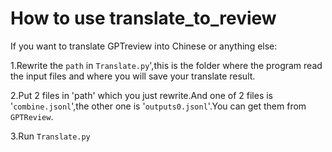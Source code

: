 # How to use translate_to_review  

If you want to translate GPTreview into Chinese or anything else:    

  
1.Rewrite the ``path`` in `Translate.py`',this is the folder where the program read the input files and where you will save your translate result.  

2.Put 2 files in 'path' which you just rewrite.And one of 2 files is '``combine.jsonl``',the other one is '``outputs0.jsonl``'.You can get them from ``GPTReview``.  

3.Run ``Translate.py``

